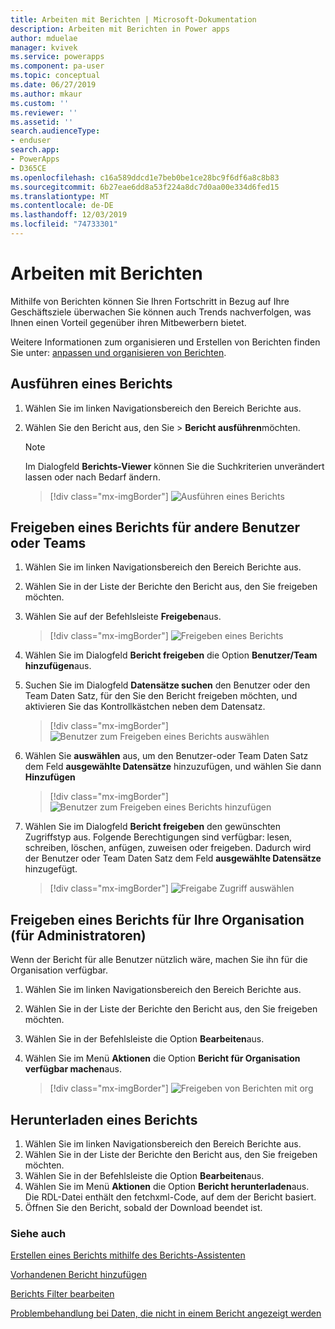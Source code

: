 ```yaml
---
title: Arbeiten mit Berichten | Microsoft-Dokumentation
description: Arbeiten mit Berichten in Power apps
author: mduelae
manager: kvivek
ms.service: powerapps
ms.component: pa-user
ms.topic: conceptual
ms.date: 06/27/2019
ms.author: mkaur
ms.custom: ''
ms.reviewer: ''
ms.assetid: ''
search.audienceType:
- enduser
search.app:
- PowerApps
- D365CE
ms.openlocfilehash: c16a589ddcd1e7beb0be1ce28bc9f6df6a8c8b83
ms.sourcegitcommit: 6b27eae6dd8a53f224a8dc7d0aa00e334d6fed15
ms.translationtype: MT
ms.contentlocale: de-DE
ms.lasthandoff: 12/03/2019
ms.locfileid: "74733301"
---
```

# <a name="work-with-reports"></a>Arbeiten mit Berichten

Mithilfe von Berichten können Sie Ihren Fortschritt in Bezug auf Ihre Geschäftsziele überwachen Sie können auch Trends nachverfolgen, was Ihnen einen Vorteil gegenüber ihren Mitbewerbern bietet.  

Weitere Informationen zum organisieren und Erstellen von Berichten finden Sie unter: [anpassen und organisieren von Berichten](https://docs.microsoft.com/powerapps/maker/model-driven-apps/add-reporting-to-app).
  
## <a name="run-a-report"></a>Ausführen eines Berichts  
  
1. Wählen Sie im linken Navigationsbereich den Bereich Berichte aus. 
2. Wählen Sie den Bericht aus, den Sie > **Bericht ausführen**möchten.  
  
   > [!NOTE]
   >  Im Dialogfeld **Berichts-Viewer** können Sie die Suchkriterien unverändert lassen oder nach Bedarf ändern.  
   
   > [!div class="mx-imgBorder"]
   > ![Ausführen eines Berichts](media/report-run.png "Ausführen eines Berichts")
 
  
## <a name="share-a-report-with-other-users-or-teams"></a>Freigeben eines Berichts für andere Benutzer oder Teams    

1. Wählen Sie im linken Navigationsbereich den Bereich Berichte aus.  
2. Wählen Sie in der Liste der Berichte den Bericht aus, den Sie freigeben möchten.  
3. Wählen Sie auf der Befehlsleiste **Freigeben**aus.

   > [!div class="mx-imgBorder"]
   > ![Freigeben eines Berichts](media/report-share.png "Freigeben eines Berichts")
  
4. Wählen Sie im Dialogfeld **Bericht freigeben** die Option **Benutzer/Team hinzufügen**aus.    
5. Suchen Sie im Dialogfeld **Datensätze suchen** den Benutzer oder den Team Daten Satz, für den Sie den Bericht freigeben möchten, und aktivieren Sie das Kontrollkästchen neben dem Datensatz.

   > [!div class="mx-imgBorder"]
   > ![Benutzer zum Freigeben eines Berichts auswählen](media/report-share1.png "Auswählen eines Benutzers zum Freigeben eines Berichts")

6. Wählen Sie **auswählen** aus, um den Benutzer-oder Team Daten Satz dem Feld **ausgewählte Datensätze** hinzuzufügen, und wählen Sie dann **Hinzufügen**

   > [!div class="mx-imgBorder"]
   > ![Benutzer zum Freigeben eines Berichts hinzufügen](media/report-share2.png "Benutzer zu Freigabe Bericht hinzufügen")
  
7. Wählen Sie im Dialogfeld **Bericht freigeben** den gewünschten Zugriffstyp aus. Folgende Berechtigungen sind verfügbar: lesen, schreiben, löschen, anfügen, zuweisen oder freigeben. Dadurch wird der Benutzer oder Team Daten Satz dem Feld **ausgewählte Datensätze** hinzugefügt.

   > [!div class="mx-imgBorder"]
   > ![Freigabe Zugriff auswählen](media/report-share3.png "Freigabe Zugriff auswählen")
  

## <a name="share-a-report-with-your-organization-for-admins"></a>Freigeben eines Berichts für Ihre Organisation (für Administratoren)
 Wenn der Bericht für alle Benutzer nützlich wäre, machen Sie ihn für die Organisation verfügbar.  

1. Wählen Sie im linken Navigationsbereich den Bereich Berichte aus.  
2. Wählen Sie in der Liste der Berichte den Bericht aus, den Sie freigeben möchten.  
3. Wählen Sie in der Befehlsleiste die Option **Bearbeiten**aus.  
4. Wählen Sie im Menü **Aktionen** die Option **Bericht für Organisation verfügbar machen**aus.  
  
   > [!div class="mx-imgBorder"]
   > ![Freigeben von Berichten mit org](media/report-share4.png "Freigeben von Berichten mit org")

## <a name="download-a-report"></a>Herunterladen eines Berichts

1. Wählen Sie im linken Navigationsbereich den Bereich Berichte aus. 
2. Wählen Sie in der Liste der Berichte den Bericht aus, den Sie freigeben möchten.  
3. Wählen Sie in der Befehlsleiste die Option **Bearbeiten**aus.  
4. Wählen Sie im Menü **Aktionen** die Option **Bericht herunterladen**aus.  
Die RDL-Datei enthält den fetchxml-Code, auf dem der Bericht basiert.
5. Öffnen Sie den Bericht, sobald der Download beendet ist.





### <a name="see-also"></a>Siehe auch

[Erstellen eines Berichts mithilfe des Berichts-Assistenten](create-report-with-wizard.md)

[Vorhandenen Bericht hinzufügen](add-existing-report.md)

[Berichts Filter bearbeiten](edit-report-filter.md)

[Problembehandlung bei Daten, die nicht in einem Bericht angezeigt werden](troubleshoot-reports.md)


